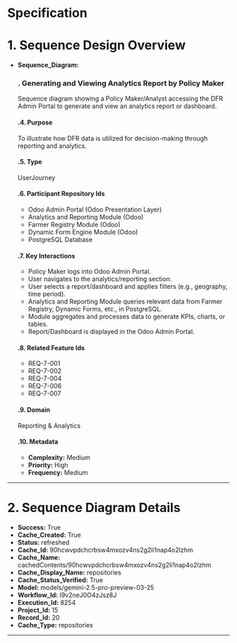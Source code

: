 # Specification

# 1. Sequence Design Overview

- **Sequence_Diagram:**
  ### . Generating and Viewing Analytics Report by Policy Maker
  Sequence diagram showing a Policy Maker/Analyst accessing the DFR Admin Portal to generate and view an analytics report or dashboard.

  #### .4. Purpose
  To illustrate how DFR data is utilized for decision-making through reporting and analytics.

  #### .5. Type
  UserJourney

  #### .6. Participant Repository Ids
  
  - Odoo Admin Portal (Odoo Presentation Layer)
  - Analytics and Reporting Module (Odoo)
  - Farmer Registry Module (Odoo)
  - Dynamic Form Engine Module (Odoo)
  - PostgreSQL Database
  
  #### .7. Key Interactions
  
  - Policy Maker logs into Odoo Admin Portal.
  - User navigates to the analytics/reporting section.
  - User selects a report/dashboard and applies filters (e.g., geography, time period).
  - Analytics and Reporting Module queries relevant data from Farmer Registry, Dynamic Forms, etc., in PostgreSQL.
  - Module aggregates and processes data to generate KPIs, charts, or tables.
  - Report/Dashboard is displayed in the Odoo Admin Portal.
  
  #### .8. Related Feature Ids
  
  - REQ-7-001
  - REQ-7-002
  - REQ-7-004
  - REQ-7-006
  - REQ-7-007
  
  #### .9. Domain
  Reporting & Analytics

  #### .10. Metadata
  
  - **Complexity:** Medium
  - **Priority:** High
  - **Frequency:** Medium
  


---

# 2. Sequence Diagram Details

- **Success:** True
- **Cache_Created:** True
- **Status:** refreshed
- **Cache_Id:** 90hcwvpdchcrbsw4mxozv4ns2g2li1nap4o2lzhm
- **Cache_Name:** cachedContents/90hcwvpdchcrbsw4mxozv4ns2g2li1nap4o2lzhm
- **Cache_Display_Name:** repositories
- **Cache_Status_Verified:** True
- **Model:** models/gemini-2.5-pro-preview-03-25
- **Workflow_Id:** I9v2neJ0O4zJsz8J
- **Execution_Id:** 8254
- **Project_Id:** 15
- **Record_Id:** 20
- **Cache_Type:** repositories


---

